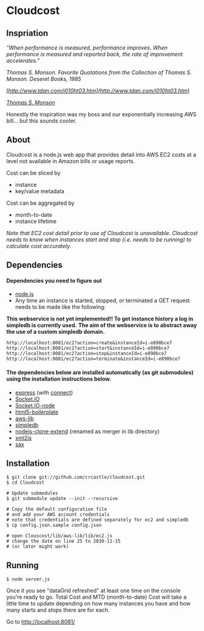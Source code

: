 # Cloudcost

## Inspriation

_"When performance is measured, performance improves. When performance is measured and reported back, the rate of improvement accelerates."_

_Thomas S. Monson. Favorite Quotations from the Collection of Thomas S. Monson. Deseret Books, 1985_

_[http://www.tdan.com/i010ht03.htm](http://www.tdan.com/i010ht03.htm)_

_[Thomas S. Monson](http://en.wikipedia.org/wiki/Thomas_S._Monson)_

Honestly the inspiration was my boss and our exponentially increasing AWS bill... but this sounds cooler.

## About

Cloudcost is a node.js web app that provides detail into AWS EC2 costs at a level not available in Amazon bills or usage reports.

Cost can be sliced by

 * instance
 * key/value metadata

Cost can be aggregated by

 * month-to-date
 * instance lifetime

_Note that EC2 cost detail prior to use of Cloudcost is unavailable. Cloudcost needs to know when instances start and stop (i.e. needs to be running) to calculate cost accurately._

## Dependencies

#### Dependencies you need to figure out
 * [node.js](https://github.com/ry/node)
 * Any time an instance is started, stopped, or terminated a GET request needs to be made like the following:  

**This webservice is not yet implemented!! To get instance history a log in simpledb is currently used.**
**The aim of the webservice is to abstract away the use of a custom simpledb domain.**

	http://localhost:8081/ec2?action=create&instanceId=i-e890bce7
	http://localhost:8081/ec2?action=start&instanceId=i-e890bce7
	http://localhost:8081/ec2?action=stop&instanceId=i-e890bce7
	http://localhost:8081/ec2?action=terminate&instanceId=i-e890bce7

#### The dependencies below are installed automatically (as git submodules) using the installation instructions below.
 * [express](https://github.com/visionmedia/express) (with [connect](https://github.com/senchalabs/connect))
 * [Socket.IO](https://github.com/LearnBoost/Socket.IO)
 * [Socket.IO-node](https://github.com/LearnBoost/Socket.IO-node)
 * [html5-boilerplate](https://github.com/robrighter/html5-boilerplate)
 * [aws-lib](https://github.com/mirkok/aws-lib)
 * [simpledb](https://github.com/rjrodger/simpledb)
 * [nodejs-clone-extend](https://github.com/shimondoodkin/nodejs-clone-extend) (renamed as merger in lib directory)
 * [xml2js](https://github.com/maqr/node-xml2js/)
 * [sax](https://github.com/isaacs/sax-js/)
	

## Installation

    $ git clone git://github.com/crcastle/cloudcost.git
    $ cd Cloudcost

	# Update submodules
	$ git submodule update --init --recursive

    # Copy the default configuration file
	# and add your AWS account credentials
	# note that credentials are defined separately for ec2 and simpledb
    $ cp config.json.sample config.json

	# open Clouscost/lib/aws-lib/lib/ec2.js
	# change the date on line 25 to 2010-11-15
	# (or later might work)

## Running

	$ node server.js

Once it you see "dataGrid refreshed" at least one time on the console you're ready to go. 
Total Cost and MTD (month-to-date) Cost will take a little time to update depending on how many instances you have and how many starts and stops there are for each.

Go to [http://localhost:8081/](http://localhost:8081/)